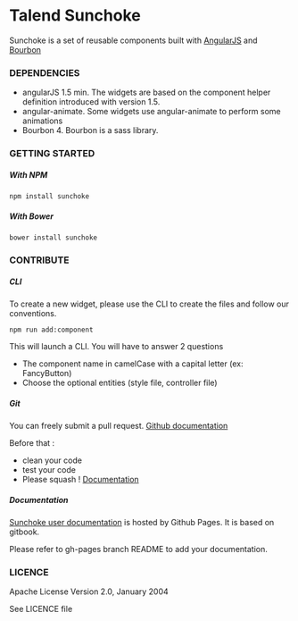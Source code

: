 Talend Sunchoke
=======

Sunchoke is a set of reusable components built with [AngularJS](https://angularjs.org/) and [Bourbon](http://bourbon.io/)

### DEPENDENCIES
* angularJS 1.5 min. The widgets are based on the component helper definition introduced with version 1.5.
* angular-animate. Some widgets use angular-animate to perform some animations
* Bourbon 4. Bourbon is a sass library.

### GETTING STARTED

##### With NPM
```
npm install sunchoke
```

##### With Bower
```
bower install sunchoke
```

### CONTRIBUTE

##### CLI
To create a new widget, please use the CLI to create the files and follow our conventions.
```
npm run add:component
```
This will launch a CLI. You will have to answer 2 questions
* The component name in camelCase with a capital letter (ex: FancyButton)
* Choose the optional entities (style file, controller file)

##### Git
You can freely submit a pull request. [Github documentation](https://help.github.com/articles/using-pull-requests/)

Before that : 
* clean your code
* test your code
* Please squash ! [Documentation](https://git-scm.com/book/en/v2/Git-Tools-Rewriting-History#Squashing-Commits)

##### Documentation
[Sunchoke user documentation](http://talend.github.io/sunchoke/doc/index.html) is hosted by Github Pages. It is based on gitbook.

Please refer to gh-pages branch README to add your documentation.

### LICENCE
Apache License Version 2.0, January 2004

See LICENCE file